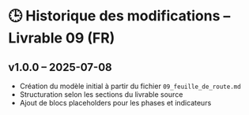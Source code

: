 # 🕒 Historique des modifications – Livrable 09 (FR)

## v1.0.0 – 2025-07-08

- Création du modèle initial à partir du fichier `09_feuille_de_route.md`
- Structuration selon les sections du livrable source
- Ajout de blocs placeholders pour les phases et indicateurs
